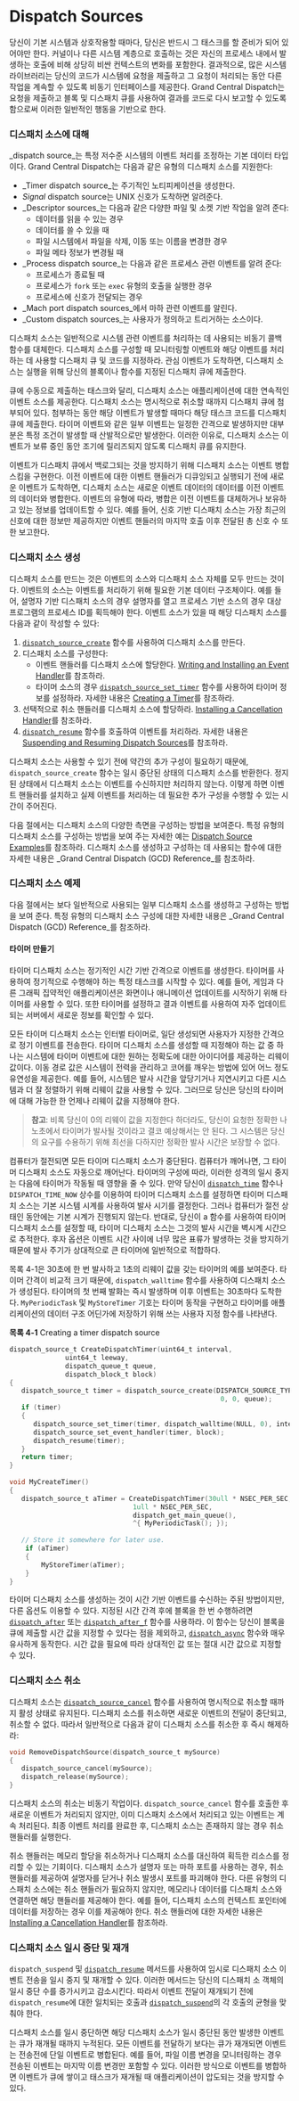 # Dispatch Sources

당신이 기본 시스템과 상호작용할 때마다, 당신은 반드시 그 태스크를 할 준비가 되어 있어야만 한다. 커널이나 다른 시스템 계층으로 호출하는 것은 자신의 프로세스 내에서 발생하는 호출에 비해 상당히 비싼 컨텍스트의 변화를 포함한다. 결과적으로, 많은 시스템 라이브러리는 당신의 코드가 시스템에 요청을 제출하고 그 요청이 처리되는 동안 다른 작업을 계속할 수 있도록 비동기 인터페이스를 제공한다. Grand Central Dispatch는 요청을 제출하고 블록 및 디스패치 큐를 사용하여 결과를 코드로 다시 보고할 수 있도록 함으로써 이러한 일반적인 행동을 기반으로 한다.

### 디스패치 소스에 대해

_dispatch source_는 특정 저수준 시스템의 이벤트 처리를 조정하는 기본 데이터 타입이다. Grand Central Dispatch는 다음과 같은 유형의 디스패치 소스를 지원한다:

* _Timer dispatch source_는 주기적인 노티피케이션을 생성한다.
* _Signal_ dispatch source는 UNIX 신호가 도착하면 알려준다.
* _Descriptor sources_는 다음과 같은 다양한 파일 및 소켓 기반 작업을 알려 준다:
  * 데이터를 읽을 수 있는 경우
  * 데이터를 쓸 수 있을 때
  * 파일 시스템에서 파일을 삭제, 이동 또는 이름을 변경한 경우
  * 파일 메타 정보가 변경될 때
* _Process dispatch source_는 다음과 같은 프로세스 관련 이벤트를 알려 준다:
  * 프로세스가 종료될 때
  * 프로세스가 `fork` 또는 `exec` 유형의 호출을 실행한 경우
  * 프로세스에 신호가 전달되는 경우
* _Mach port dispatch sources_에서 마하 관련 이벤트를 알린다.
* _Custom dispatch sources_는 사용자가 정의하고 트리거하는 소스이다.

디스패치 소스는 일반적으로 시스템 관련 이벤트를 처리하는 데 사용되는 비동기 콜백 함수를 대체한다. 디스패치 소스를 구성할 때 모니터링할 이벤트와 해당 이벤트를 처리하는 데 사용할 디스패치 큐 및 코드를 지정하라. 관심 이벤트가 도착하면, 디스패치 소스는 실행을 위해 당신의 블록이나 함수를 지정된 디스패치 큐에 제출한다.

큐에 수동으로 제출하는 태스크와 달리, 디스패치 소스는 애플리케이션에 대한 연속적인 이벤트 소스를 제공한다. 디스패치 소스는 명시적으로 취소할 때까지 디스패치 큐에 첨부되어 있다. 첨부하는 동안 해당 이벤트가 발생할 때마다 해당 태스크 코드를 디스패치 큐에 제출한다. 타이머 이벤트와 같은 일부 이벤트는 일정한 간격으로 발생하지만 대부분은 특정 조건이 발생할 때 산발적으로만 발생한다. 이러한 이유로, 디스패치 소스는 이벤트가 보류 중인 동안 조기에 릴리즈되지 않도록 디스패치 큐를 유지한다.

이벤트가 디스패치 큐에서 백로그되는 것을 방지하기 위해 디스패치 소스는 이벤트 병합 스킴을 구현한다. 이전 이벤트에 대한 이벤트 핸들러가 디큐잉되고 실행되기 전에 새로운 이벤트가 도착하면, 디스패치 소스는 새로운 이벤트 데이터의 데이터를 이전 이벤트의 데이터와 병합한다. 이벤트의 유형에 따라, 병합은 이전 이벤트를 대체하거나 보유하고 있는 정보를 업데이트할 수 있다. 예를 들어, 신호 기반 디스패치 소스는 가장 최근의 신호에 대한 정보만 제공하지만 이벤트 핸들러의 마지막 호출 이후 전달된 총 신호 수 또한 보고한다.

### 디스패치 소스 생성

디스패치 소스를 만드는 것은 이벤트의 소스와 디스패치 소스 자체를 모두 만드는 것이다. 이벤트의 소스는 이벤트를 처리하기 위해 필요한 기본 데이터 구조체이다. 예를 들어, 설명자 기반 디스패치 소스의 경우 설명자를 열고 프로세스 기반 소스의 경우 대상 프로그램의 프로세스 ID를 획득해야 한다. 이벤트 소스가 있을 때 해당 디스패치 소스를 다음과 같이 작성할 수 있다:

1. [`dispatch_source_create`](https://developer.apple.com/documentation/dispatch/1385630-dispatch_source_create) 함수를 사용하여 디스패치 소스를 만든다.
2. 디스패치 소스를 구성한다:
   * 이벤트 핸들러를 디스패치 소스에 할당한다. [Writing and Installing an Event Handler](https://developer.apple.com/library/archive/documentation/General/Conceptual/ConcurrencyProgrammingGuide/GCDWorkQueues/GCDWorkQueues.html#//apple_ref/doc/uid/TP40008091-CH103-SW13)를 참조하라.
   * 타이머 소스의 경우 [`dispatch_source_set_timer`](https://developer.apple.com/documentation/dispatch/1385606-dispatch_source_set_timer) 함수를 사용하여 타이머 정보를 설정하라. 자세한 내용은 [Creating a Timer](https://developer.apple.com/library/archive/documentation/General/Conceptual/ConcurrencyProgrammingGuide/GCDWorkQueues/GCDWorkQueues.html#//apple_ref/doc/uid/TP40008091-CH103-SW2)를 참조하라.
3. 선택적으로 취소 핸들러를 디스패치 소스에 할당하라. [Installing a Cancellation Handler](https://developer.apple.com/library/archive/documentation/General/Conceptual/ConcurrencyProgrammingGuide/GCDWorkQueues/GCDWorkQueues.html#//apple_ref/doc/uid/TP40008091-CH103-SW14)를 참조하라.
4. [`dispatch_resume`](https://developer.apple.com/documentation/dispatch/dispatchobject/1452929-resume) 함수를 호출하여 이벤트를 처리하라. 자세한 내용은 [Suspending and Resuming Dispatch Sources](https://developer.apple.com/library/archive/documentation/General/Conceptual/ConcurrencyProgrammingGuide/GCDWorkQueues/GCDWorkQueues.html#//apple_ref/doc/uid/TP40008091-CH103-SW8)를 참조하라.

디스패치 소스는 사용할 수 있기 전에 약간의 추가 구성이 필요하기 때문에, `dispatch_source_create` 함수는 일시 중단된 상태의 디스패치 소스를 반환한다. 정지된 상태에서 디스패치 소스는 이벤트를 수신하지만 처리하지 않는다. 이렇게 하면 이벤트 핸들러를 설치하고 실제 이벤트를 처리하는 데 필요한 추가 구성을 수행할 수 있는 시간이 주어진다.

다음 절에서는 디스패치 소스의 다양한 측면을 구성하는 방법을 보여준다. 특정 유형의 디스패치 소스를 구성하는 방법을 보여 주는 자세한 예는 [Dispatch Source Examples](https://developer.apple.com/library/archive/documentation/General/Conceptual/ConcurrencyProgrammingGuide/GCDWorkQueues/GCDWorkQueues.html#//apple_ref/doc/uid/TP40008091-CH103-SW22)를 참조하라. 디스패치 소스를 생성하고 구성하는 데 사용되는 함수에 대한 자세한 내용은 _Grand Central Dispatch \(GCD\) Reference_를 참조하라.

### 디스패치 소스 예제

다음 절에서는 보다 일반적으로 사용되는 일부 디스패치 소스를 생성하고 구성하는 방법을 보여 준다. 특정 유형의 디스패치 소스 구성에 대한 자세한 내용은 _Grand Central Dispatch \(GCD\) Reference_를 참조하라.

#### 타이머 만들기

타이머 디스패치 소스는 정기적인 시간 기반 간격으로 이벤트를 생성한다. 타이머를 사용하여 정기적으로 수행해야 하는 특정 태스크를 시작할 수 있다. 예를 들어, 게임과 다른 그래픽 집약적인 애플리케이션은 화면이나 애니메이션 업데이트를 시작하기 위해 타이머를 사용할 수 있다. 또한 타이머를 설정하고 결과 이벤트를 사용하여 자주 업데이트되는 서버에서 새로운 정보를 확인할 수 있다.

모든 타이머 디스패치 소스는 인터벌 타이머로, 일단 생성되면 사용자가 지정한 간격으로 정기 이벤트를 전송한다. 타이머 디스패치 소스를 생성할 때 지정해야 하는 값 중 하나는 시스템에 타이머 이벤트에 대한 원하는 정확도에 대한 아이디어를 제공하는 리웨이 값이다. 이동 경로 값은 시스템이 전력을 관리하고 코어를 깨우는 방법에 있어 어느 정도 유연성을 제공한다. 예를 들어, 시스템은 발사 시간을 앞당기거나 지연시키고 다른 시스템과 더 잘 정렬하기 위해 리웨이 값을 사용할 수 있다. 그러므로 당신은 당신의 타이머에 대해 가능한 한 언제나 리웨이 값을 지정해야 한다.

> **참고**: 비록 당신이 0의 리웨이 값을 지정한다 하더라도, 당신이 요청한 정확한 나노초에서 타이머가 발사될 것이라고 결코 예상해서는 안 된다. 그 시스템은 당신의 요구를 수용하기 위해 최선을 다하지만 정확한 발사 시간은 보장할 수 없다.

컴퓨터가 절전되면 모든 타이머 디스패치 소스가 중단된다. 컴퓨터가 깨어나면, 그 타이머 디스패치 소스도 자동으로 깨어난다. 타이머의 구성에 따라, 이러한 성격의 일시 중지는 다음에 타이머가 작동될 때 영향을 줄 수 있다. 만약 당신이 [`dispatch_time`](https://developer.apple.com/documentation/dispatch/1420519-dispatch_time) 함수나 `DISPATCH_TIME_NOW` 상수를 이용하여 타이머 디스패치 소스를 설정하면 타이머 디스패치 소스는 기본 시스템 시계를 사용하여 발사 시기를 결정한다. 그러나 컴퓨터가 절전 상태인 동안에는 기본 시계가 진행되지 않는다. 반대로, 당신이 a 함수를 사용하여 타이머 디스패치 소스를 설정할 때, 타이머 디스패치 소스는 그것의 발사 시간을 벽시계 시간으로 추적한다. 후자 옵션은 이벤트 시간 사이에 너무 많은 표류가 발생하는 것을 방지하기 때문에 발사 주기가 상대적으로 큰 타이머에 일반적으로 적합하다.

목록 4-1은 30초에 한 번 발사하고 1초의 리웨이 값을 갖는 타이머의 예를 보여준다. 타이머 간격이 비교적 크기 때문에, `dispatch_walltime` 함수를 사용하여 디스패치 소스가 생성된다. 타이머의 첫 번째 발화는 즉시 발생하며 이후 이벤트는 30초마다 도착한다. `MyPeriodicTask` 및 `MyStoreTimer` 기호는 타이머 동작을 구현하고 타이머를 애플리케이션의 데이터 구조 어딘가에 저장하기 위해 쓰는 사용자 지정 함수를 나타낸다.

**목록 4-1**  Creating a timer dispatch source

```objectivec
dispatch_source_t CreateDispatchTimer(uint64_t interval,
              uint64_t leeway,
              dispatch_queue_t queue,
              dispatch_block_t block)
{
   dispatch_source_t timer = dispatch_source_create(DISPATCH_SOURCE_TYPE_TIMER,
                                                     0, 0, queue);
   if (timer)
   {
      dispatch_source_set_timer(timer, dispatch_walltime(NULL, 0), interval, leeway);
      dispatch_source_set_event_handler(timer, block);
      dispatch_resume(timer);
   }
   return timer;
}
 
void MyCreateTimer()
{
   dispatch_source_t aTimer = CreateDispatchTimer(30ull * NSEC_PER_SEC,
                               1ull * NSEC_PER_SEC,
                               dispatch_get_main_queue(),
                               ^{ MyPeriodicTask(); });
 
   // Store it somewhere for later use.
    if (aTimer)
    {
        MyStoreTimer(aTimer);
    }
}
```

타이머 디스패치 소스를 생성하는 것이 시간 기반 이벤트를 수신하는 주된 방법이지만, 다른 옵션도 이용할 수 있다. 지정된 시간 간격 후에 블록을 한 번 수행하려면 [`dispatch_after`](https://developer.apple.com/documentation/dispatch/1452876-dispatch_after) 또는 [`dispatch_after_f`](https://developer.apple.com/documentation/dispatch/1452878-dispatch_after_f) 함수를 사용하라. 이 함수는 당신이 블록을 큐에 제출할 시간 값을 지정할 수 있다는 점을 제외하고, [`dispatch_async`](https://developer.apple.com/documentation/dispatch/1453057-dispatch_async) 함수와 매우 유사하게 동작한다. 시간 값을 필요에 따라 상대적인 값 또는 절대 시간 값으로 지정할 수 있다.

### 디스패치 소스 취소

디스패치 소스는 [`dispatch_source_cancel`](https://developer.apple.com/documentation/dispatch/1385604-dispatch_source_cancel) 함수를 사용하여 명시적으로 취소할 때까지 활성 상태로 유지된다. 디스패치 소스를 취소하면 새로운 이벤트의 전달이 중단되고, 취소할 수 없다. 따라서 일반적으로 다음과 같이 디스패치 소스를 취소한 후 즉시 해제하라:

```objectivec
void RemoveDispatchSource(dispatch_source_t mySource)
{
   dispatch_source_cancel(mySource);
   dispatch_release(mySource);
}
```

디스패치 소스의 취소는 비동기 작업이다. `dispatch_source_cancel` 함수를 호출한 후 새로운 이벤트가 처리되지 않지만, 이미 디스패치 소스에서 처리되고 있는 이벤트는 계속 처리된다. 최종 이벤트 처리를 완료한 후, 디스패치 소스는 존재하지 않는 경우 취소 핸들러를 실행한다.

취소 핸들러는 메모리 할당을 취소하거나 디스패치 소스를 대신하여 획득한 리소스를 정리할 수 있는 기회이다. 디스패치 소스가 설명자 또는 마하 포트를 사용하는 경우, 취소 핸들러를 제공하여 설명자를 닫거나 취소 발생시 포트를 파괴해야 한다. 다른 유형의 디스패치 소스에는 취소 핸들러가 필요하지 않지만, 메모리나 데이터를 디스패치 소스와 연결하면 해당 핸들러를 제공해야 한다. 예를 들어, 디스패치 소스의 컨텍스트 포인터에 데이터를 저장하는 경우 이를 제공해야 한다. 취소 핸들러에 대한 자세한 내용은 [Installing a Cancellation Handler](https://developer.apple.com/library/archive/documentation/General/Conceptual/ConcurrencyProgrammingGuide/GCDWorkQueues/GCDWorkQueues.html#//apple_ref/doc/uid/TP40008091-CH103-SW14)를 참조하라.

### 디스패치 소스 일시 중단 및 재개

`dispatch_suspend` 및 [`dispatch_resume`](https://developer.apple.com/documentation/dispatch/dispatchobject/1452929-resume) 메서드를 사용하여 임시로 디스패치 소스 이벤트 전송을 일시 중지 및 재개할 수 있다. 이러한 메서드는 당신의 디스패치 소 객체의 일시 중단 수를 증가시키고 감소시킨다. 따라서 이벤트 전달이 재개되기 전에 `dispatch_resume`에 대한 일치되는 호출과 [`dispatch_suspend`](https://developer.apple.com/documentation/dispatch/dispatchobject/1452801-suspend)의 각 호출의 균형을 맞춰야 한다.

디스패치 소스를 일시 중단하면 해당 디스패치 소스가 일시 중단된 동안 발생한 이벤트는 큐가 재개될 때까지 누적된다. 모든 이벤트를 전달하기 보다는 큐가 재개되면 이벤트는 전송전에 단일 이벤트로 병합된다. 예를 들어, 파일 이름 변경을 모니터링하는 경우 전송된 이벤트는 마지막 이름 변경만 포함할 수 있다. 이러한 방식으로 이벤트를 병합하면 이벤트가 큐에 쌓이고 태스크가 재개될 때 애플리케이션이 압도되는 것을 방지할 수 있다.

